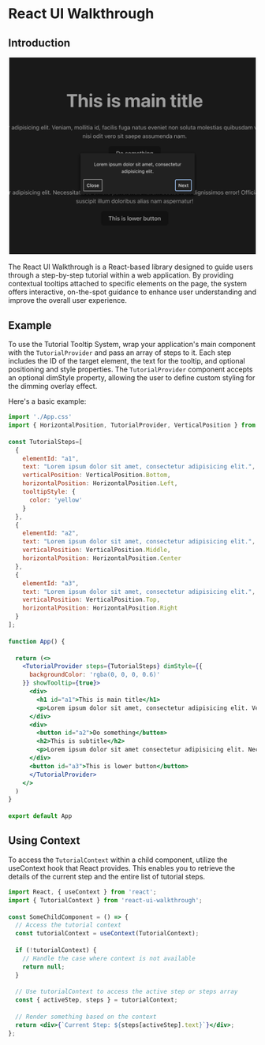 # React UI Walkthrough

## Introduction
<div align="center">
   <img src="assets/example.png" alt="Example showing the tooltip" style="width: 500px; height: auto;"/>
</div>

The React UI Walkthrough is a React-based library designed to guide users through a step-by-step tutorial within a web application. By providing contextual tooltips attached to specific elements on the page, the system offers interactive, on-the-spot guidance to enhance user understanding and improve the overall user experience.

## Example

To use the Tutorial Tooltip System, wrap your application's main component with the `TutorialProvider` and pass an array of steps to it. Each step includes the ID of the target element, the text for the tooltip, and optional positioning and style properties.
The `TutorialProvider` component accepts an optional dimStyle property, allowing the user to define custom styling for the dimming overlay effect.

Here's a basic example:

```jsx
import './App.css'
import { HorizontalPosition, TutorialProvider, VerticalPosition } from 'react-ui-walkthrough';

const TutorialSteps=[
  {
    elementId: "a1",
    text: "Lorem ipsum dolor sit amet, consectetur adipisicing elit.",
    verticalPosition: VerticalPosition.Bottom,
    horizontalPosition: HorizontalPosition.Left,
    tooltipStyle: {
      color: 'yellow'
    }
  },
  {
    elementId: "a2",
    text: "Lorem ipsum dolor sit amet, consectetur adipisicing elit.",
    verticalPosition: VerticalPosition.Middle,
    horizontalPosition: HorizontalPosition.Center
  },
  {
    elementId: "a3",
    text: "Lorem ipsum dolor sit amet, consectetur adipisicing elit.",
    verticalPosition: VerticalPosition.Top,
    horizontalPosition: HorizontalPosition.Right
  }
];

function App() {

  return (<>
    <TutorialProvider steps={TutorialSteps} dimStyle={{
      backgroundColor: 'rgba(0, 0, 0, 0.6)'
    }} showTooltip={true}>
      <div>
        <h1 id="a1">This is main title</h1>
        <p>Lorem ipsum dolor sit amet, consectetur adipisicing elit. Veniam, mollitia id, facilis fuga natus eveniet non soluta molestias quibusdam voluptatibus dignissimos hic reprehenderit nisi odit vero sit saepe assumenda nam.</p>
      </div>
      <div>
        <button id="a2">Do something</button>
        <h2>This is subtitle</h2>
        <p>Lorem ipsum dolor sit amet consectetur adipisicing elit. Necessitatibus officiis perferendis harum beatae rem dignissimos error! Officia ab eaque eveniet, delectus vitae quis in suscipit illum doloribus alias nam aspernatur!</p>  
      </div>
      <button id="a3">This is lower button</button>  
      </TutorialProvider>
    </>
  )
}

export default App
```

## Using Context
To access the `TutorialContext` within a child component, utilize the useContext hook that React provides. This enables you to retrieve the details of the current step and the entire list of tutorial steps.

```jsx
import React, { useContext } from 'react';
import { TutorialContext } from 'react-ui-walkthrough';

const SomeChildComponent = () => {
  // Access the tutorial context
  const tutorialContext = useContext(TutorialContext);

  if (!tutorialContext) {
    // Handle the case where context is not available
    return null;
  }

  // Use tutorialContext to access the active step or steps array
  const { activeStep, steps } = tutorialContext;

  // Render something based on the context
  return <div>{`Current Step: ${steps[activeStep].text}`}</div>;
};
```